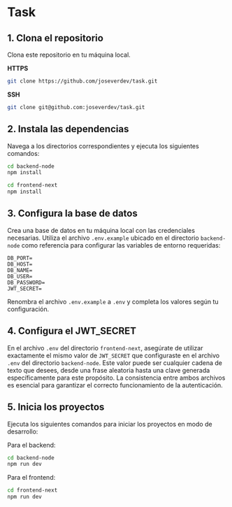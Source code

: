 # Task

## 1. Clona el repositorio
Clona este repositorio en tu máquina local.

**HTTPS**  
```bash
git clone https://github.com/joseverdev/task.git
```

**SSH**  
```bash
git clone git@github.com:joseverdev/task.git
```


## 2. Instala las dependencias
Navega a los directorios correspondientes y ejecuta los siguientes comandos:

```bash
cd backend-node
npm install
```

```bash
cd frontend-next
npm install
```

## 3. Configura la base de datos
Crea una base de datos en tu máquina local con las credenciales necesarias. Utiliza el archivo `.env.example` ubicado en el directorio `backend-node` como referencia para configurar las variables de entorno requeridas:

```env
DB_PORT=
DB_HOST=
DB_NAME=
DB_USER=
DB_PASSWORD=
JWT_SECRET=
```

Renombra el archivo `.env.example` a `.env` y completa los valores según tu configuración.
## 4. Configura el JWT_SECRET
En el archivo `.env` del directorio `frontend-next`, asegúrate de utilizar exactamente el mismo valor de `JWT_SECRET` que configuraste en el archivo `.env` del directorio `backend-node`. Este valor puede ser cualquier cadena de texto que desees, desde una frase aleatoria hasta una clave generada específicamente para este propósito. La consistencia entre ambos archivos es esencial para garantizar el correcto funcionamiento de la autenticación.


## 5. Inicia los proyectos
Ejecuta los siguientes comandos para iniciar los proyectos en modo de desarrollo:

Para el backend:
```bash
cd backend-node
npm run dev
```

Para el frontend:
```bash
cd frontend-next
npm run dev
```